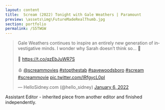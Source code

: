 ```yaml
---
layout: content
title:  Scream (2022) Tonight with Gale Weathers | Paramount
preview: \assets\img\FutureMadeRealThumb.jpg
section: portfolio
permalink: /S5TWGW
---
```



<blockquote class="twitter-tweet"><p lang="en" dir="ltr">Gale Weathers continues to inspire an entirely new generation of investigative minds. I wonder why Sarah doesn’t think so… 👀<br><br>🔪 <a href="https://t.co/qzEbJuWR7S">https://t.co/qzEbJuWR7S</a><br><br>🩸 <a href="https://twitter.com/ScreamMovies?ref_src=twsrc%5Etfw">@screammovies</a> <a href="https://twitter.com/hashtag/stopthestab?src=hash&amp;ref_src=twsrc%5Etfw">#stopthestab</a> <a href="https://twitter.com/hashtag/savewoodsboro?src=hash&amp;ref_src=twsrc%5Etfw">#savewoodsboro</a> <a href="https://twitter.com/hashtag/scream?src=hash&amp;ref_src=twsrc%5Etfw">#scream</a> <a href="https://twitter.com/hashtag/screammovie?src=hash&amp;ref_src=twsrc%5Etfw">#screammovie</a> <a href="https://t.co/IRfgycL0pI">pic.twitter.com/IRfgycL0pI</a></p>&mdash; HelloSidney.com (@hello_sidney) <a href="https://twitter.com/hello_sidney/status/1479137521766481922?ref_src=twsrc%5Etfw">January 6, 2022</a></blockquote> <script async src="https://platform.twitter.com/widgets.js" charset="utf-8"></script>

Assistant Editor - inherited piece from another editor and finished independently.